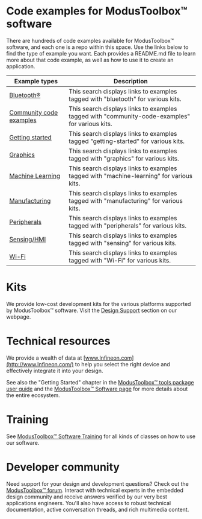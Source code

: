# Code examples for ModusToolbox™ software

There are hundreds of code examples available for ModusToolbox™ software, and each one is a repo within this space. Use the links below to find the type of example you want. Each provides a README.md file to learn more about that code example, as well as how to use it to create an application.

| Example types | Description |
| ----- | ----- |
| [Bluetooth®](https://github.com/orgs/Infineon/repositories?q=topic%3Abluetooth&type=all&language=&sort=) | This search displays links to examples tagged with "bluetooth" for various kits. |
| [Community code examples](https://github.com/orgs/Infineon/repositories?q=topic%3Acommunity-code-examples&type=all&language=&sort=) | This search displays links to examples tagged with "community-code-examples" for various kits. |
| [Getting started](https://github.com/orgs/Infineon/repositories?q=topic%3Agetting-started&type=all&language=&sort=) | This search displays links to examples tagged "getting-started" for various kits. |
| [Graphics](https://github.com/orgs/Infineon/repositories?q=topic%3Agraphics&type=all&language=&sort=) | This search displays links to examples tagged with "graphics" for various kits. |
| [Machine Learning](https://github.com/orgs/Infineon/repositories?q=topic%3Amachine-learning&type=all&language=&sort=) | This search displays links to examples tagged with "machine-learning" for various kits. |
| [Manufacturing](https://github.com/orgs/Infineon/repositories?q=topic%3Amanufacturing&type=all&language=&sort=) | This search displays links to examples tagged with "manufacturing" for various kits. |
| [Peripherals](https://github.com/orgs/Infineon/repositories?q=topic%3Aperipherals&type=all&language=&sort=) | This search displays links to examples tagged with "peripherals" for various kits. |
| [Sensing/HMI](https://github.com/orgs/Infineon/repositories?q=topic%3Asensing&type=all&language=&sort=) | This search displays links to examples tagged with "sensing" for various kits. |
| [Wi-Fi](https://github.com/orgs/Infineon/repositories?q=topic%3Awi-fi&type=all&language=&sort=) | This search displays links to examples tagged with "Wi-Fi" for various kits. |


# Kits
We provide low-cost development kits for the various platforms supported by ModusToolbox™ software. Visit the [Design Support](https://www.infineon.com/cms/en/design-support/tools/sdk/modustoolbox-software/#!designsupport) section on our webpage.

# Technical resources
We provide a wealth of data at [www.Infineon.com](http://www.Infineon.com/) to help you select the right device and effectively integrate it into your design.

See also the "Getting Started" chapter in the [ModusToolbox™ tools package user guide](http://www.Infineon.com/ModusToolboxUserGuide) and the [ModusToolbox™ Software page](https://github.com/Infineon/modustoolbox-software) for more details about the entire ecosystem.

# Training
See [ModusToolbox™ Software Training](https://github.com/Infineon/training-modustoolbox) for all kinds of classes on how to use our software.

# Developer community 
Need support for your design and development questions? Check out the [ModusToolbox™ forum](https://community.infineon.com/t5/ModusToolbox/ct-p/ModusToolbox). Interact with technical experts in the embedded design community and receive answers verified by our very best applications engineers. You'll also have access to robust technical documentation, active conversation threads, and rich multimedia content.

